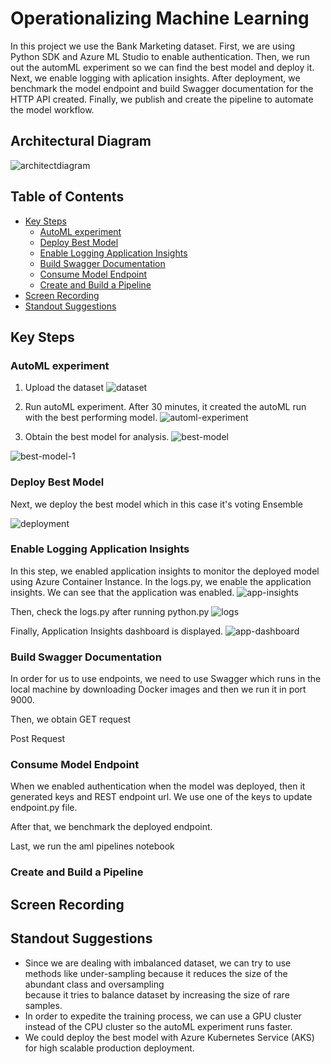 # Operationalizing Machine Learning
In this project we use the Bank Marketing dataset. First, we are using Python SDK and Azure ML Studio to enable authentication. Then, we run out the automML experiment so we can find the best model and deploy it. Next, we enable logging with aplication insights. After deployment, we benchmark the model endpoint and build Swagger documentation for the HTTP API created. Finally, we publish and create the pipeline to automate the model workflow. 

## Architectural Diagram
![architectdiagram](./flowchart.png) 

## Table of Contents
- [Key Steps](#Key-Steps)
  - [AutoML experiment](#AutoML-experiment)
  - [Deploy Best Model](#Deploy-Best-Model)
  - [Enable Logging Application Insights](#Enable-Logging-Application-Insights)
  - [Build Swagger Documentation](#Build-Swagger-Documentation)
  - [Consume Model Endpoint](#Consume-Model-Endpoint)
  - [Create and Build a Pipeline](#Create-and-Build-a-Pipeline)
- [Screen Recording](#Screen-Recording)
- [Standout Suggestions](#Standout-Suggestions)

## Key Steps
### AutoML experiment
1. Upload the dataset
![dataset](./dataset.png) 

2. Run autoML experiment. After 30 minutes, it created the autoML run with the best performing model.
![automl-experiment](./automl-experiment.png) 

3. Obtain the best model for analysis.
![best-model](./best-model.png) 

![best-model-1](./best-model-1.png) 

### Deploy Best Model
Next, we deploy the best model which in this case it's voting Ensemble

![deployment](./deployment.png) 

### Enable Logging Application Insights
In this step, we enabled application insights to monitor the deployed model using Azure Container Instance. In the logs.py, we enable the application insights. We can see that the application was enabled.
![app-insights](./app-insights.PNG) 

Then, check the logs.py after running python.py
![logs](./logs.png) 

Finally, Application Insights dashboard is displayed.
![app-dashboard](./app-dashboard.png) 

### Build Swagger Documentation
In order for us to use endpoints, we need to use Swagger which runs in the local machine by downloading Docker images and then we run it in port 9000. 



Then, we obtain GET request



Post Request


### Consume Model Endpoint

When we enabled authentication when the model was deployed, then it generated keys and REST endpoint url. We use one of the keys to update endpoint.py file.



After that, we benchmark the deployed endpoint.


Last, we run the aml pipelines notebook 


### Create and Build a Pipeline



## Screen Recording


## Standout Suggestions
- Since we are dealing with imbalanced dataset, we can try to use methods like under-sampling because it reduces the size of the abundant class and oversampling     
  because it tries to balance dataset by increasing the size of rare samples.
- In order to expedite the training process, we can use a GPU cluster instead of the CPU cluster so the autoML experiment runs faster.
- We could deploy the best model with Azure Kubernetes Service (AKS) for high scalable production deployment.
